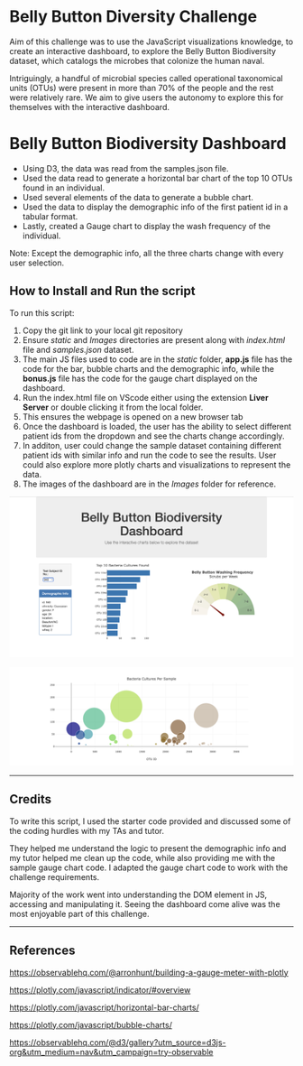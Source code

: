 # Belly Button Diversity Challenge

Aim of this challenge was to use the JavaScript visualizations knowledge, to create an interactive dashboard, to explore the Belly Button Biodiversity dataset, which catalogs the microbes that colonize the human naval.

Intriguingly, a handful of microbial species called operational taxonomical units (OTUs) were present in more than 70% of the people and the rest were relatively rare. We aim to give users the autonomy to explore this for themselves with the interactive dashboard.

# Belly Button Biodiversity Dashboard

* Using D3, the data was read from the samples.json file.
* Used the data read to generate a horizontal bar chart of the top 10 OTUs found in an individual.
* Used several elements of the data to generate a bubble chart.
* Used the data to display the demographic info of the first patient id in a tabular format.
* Lastly, created a Gauge chart to display the wash frequency of the individual.

Note: Except the demographic info, all the three charts change with every user selection.


## How to Install and Run the script

To run this script:
1. Copy the git link to your local git repository
2. Ensure *static* and *Images* directories are present along with  *index.html* file and *samples.json* dataset.
3. The main JS files used to code are in the *static* folder, **app.js** file has the code for the bar, bubble charts and the demographic info, while the **bonus.js** file has the code for the gauge chart displayed on the dashboard.
4. Run the index.html file on VScode either using the extension **Liver Server** or double clicking it from the local folder.
5. This ensures the webpage is opened on a new browser tab
6. Once the dashboard is loaded, the user has the ability to select different patient ids from the dropdown and see the charts change accordingly.  
7. In additon, user could change the sample dataset containing different patient ids with similar info and run the code to see the results. User could also explore more plotly charts and visualizations to represent the data.
8. The images of the dashboard are in the *Images* folder for reference.

![Dashboard](Images/Dashboard.png)

![Bubble_Chart](Images/Bubble_chart.png)

---
## Credits

To write this script, I used the starter code provided and discussed some of the coding hurdles with my TAs and tutor. <br> 

They helped me understand the logic to present the demographic info and my tutor helped me clean up the code, while also providing me with the sample gauge chart code. I adapted the gauge chart code to work with the challenge requirements. <br>

Majority of the work went into understanding the DOM element in JS, accessing and manipulating it. Seeing the dashboard come alive was the most enjoyable part of this challenge. 

---
## References
https://observablehq.com/@arronhunt/building-a-gauge-meter-with-plotly

https://plotly.com/javascript/indicator/#overview

https://plotly.com/javascript/horizontal-bar-charts/

https://plotly.com/javascript/bubble-charts/

https://observablehq.com/@d3/gallery?utm_source=d3js-org&utm_medium=nav&utm_campaign=try-observable






